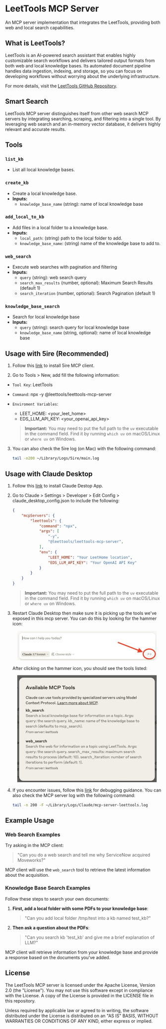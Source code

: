 # LeetTools MCP Server

An MCP server implementation that integrates the LeetTools, providing both web and local search capabilities.

## What is LeetTools?
LeetTools is an AI-powered search assistant that enables highly customizable search workflows and delivers tailored output formats from both web and local knowledge bases. Its automated document pipeline handles data ingestion, indexing, and storage, so you can focus on developing workflows without worrying about the underlying infrastructure.

For more details, visit the [LeetTools GitHub Repository](https://github.com/leettools-dev/leettools).

## Smart Search

LeetTools MCP server distinguishes itself from other web search MCP servers by integrating searching, scraping, and filtering into a single tool. By leveraging web search and an in-memory vector database, it delivers highly relevant and accurate results.

## Tools

### `list_kb`
- List all local knowledge bases.

### `create_kb`
- Create a local knowledge base.
- **Inputs:**
  - `knowledge_base_name` (string): name of local knowledge base

### `add_local_to_kb`
- Add files in a local folder to a knowledge base.
- **Inputs:**
  - `local_path`: (string) path to the local folder to add.
  - `knowledge_base_name`: (string) name of the knowledge base to add to.

### `web_search`
- Execute web searches with pagination and filtering
- **Inputs:**
  - `query` (string): web search query
  - `search_max_results` (number, optional): Maximum Search Results (default 1)
  - `search_iteration` (number, optional): Search Pagination (default 1)

### `knowledge_base_search`
- Search for local knowledge base
- **Inputs:**
  - `query` (string): search query for local knowledge base
  - `knowledge_base_name` (string, optional): name of local knowledge base

## Usage with 5ire (Recommended)
1. Follow this [link](https://5ire.app/) to install 5ire MCP client.

2. Go to Tools > New, add fill the following information:
  - `Tool Key`: LeetTools
  - `Command`: npx -y @leettools/leettools-mcp-server
  - `Enviroment Variables`: 
    - LEET_HOME: <your_leet_home>
    - EDS_LLM_API_KEY: <your_openai_api_key>

    > **Important:** You may need to put the full path to the `uv` executable in the command field. 
    > Find it by running `which uv` on macOS/Linux or `where uv` on Windows.
3. You can also check the 5ire log (on Mac) with the following command:
    ```bash
    tail -n200 ~/Library/Logs/5ire/main.log
    ```

## Usage with Claude Desktop
1. Follow this [link](https://support.anthropic.com/en/articles/10065433-installing-claude-for-desktop) to install Claude Destop App.

2. Go to Claude > Settings > Developer > Edit Config > claude_desktop_config.json to include the following:

    ```json
    {
        "mcpServers": {
            "leettools": {
                "command": "npx",
                "args": [
                    "-y",
                    "@leettools/leettools-mcp-server",
                ],
                "env": {
                    "LEET_HOME": "Your LeetHome location",
                    "EDS_LLM_API_KEY": "Your OpenAI API Key"
                }
            }
        }
    }
    ```
    > **Important:** You may need to put the full path to the `uv` executable in the command field. 
    > Find it by running `which uv` on macOS/Linux or `where uv` on Windows.

3. Restart Claude Desktop then make sure it is picking up the tools we've exposed in this mcp server. You can do this by looking for the hammer icon:
   <p align="center">
     <img src="assets/mcp-server-hammer.png" alt="Logo" width="450"/>
   </p>

   After clicking on the hammer icon, you should see the tools listed:
   <p align="center">
     <img src="assets/mcp-server-tools.png" alt="Logo" width="450"/>
   </p>

4. If you encounter issues, follow this [link](https://modelcontextprotocol.io/docs/tools/debugging#debugging-in-claude-desktop) for debugging guidance. You can also check the MCP server log with the following command:
    ```bash
    tail -n 200 -F ~/Library/Logs/Claude/mcp-server-leettools.log
    ```

## Example Usage

### Web Search Examples

Try asking in the MCP client:

> "Can you do a web search and tell me why ServiceNow acquired Moveworks?"

MCP client will use the `web_search` tool to retrieve the latest information about the acquisition.

### Knowledge Base Search Examples

Follow these steps to search your own documents:

1. **First, add a local folder with some PDFs to your knowledge base**:
   > "Can you add local folder /tmp/test into a kb named test_kb?"

2. **Then ask a question about the PDFs**:
   > "Can you search kb 'test_kb' and give me a brief explanation of LLM?"

MCP client will retrieve information from your knowledge base and provide a response based on the documents you've added.

## License

The LeetTools MCP server is licensed under the Apache License, Version 2.0 (the "License"). You may not use this software except in compliance with the License. A copy of the License is provided in the LICENSE file in this repository.

Unless required by applicable law or agreed to in writing, the software distributed under the License is distributed on an "AS IS" BASIS, WITHOUT WARRANTIES OR CONDITIONS OF ANY KIND, either express or implied.